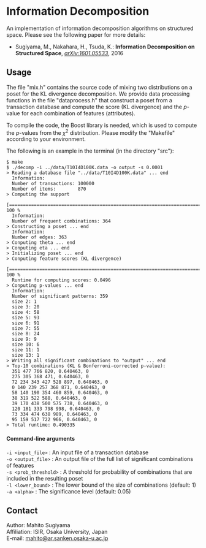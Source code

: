 # Information Decomposition
An implementation of information decomposition algorithms on structured space.
Please see the following paper for more details:
* Sugiyama, M., Nakahara, H., Tsuda, K.: **Information Decomposition on Structured Space**, *[arXiv:1601.05533](http://arxiv.org/abs/1601.05533)*, 2016

## Usage
The file "mix.h" contains the source code of mixing two distributions on a poset for the KL divergence decomposition.
We provide data processing functions in the file "dataprocess.h" that construct a poset from a transaction database and compute the score (KL divergence) and the *p*-value for each combination of features (attributes).

To compile the code, the Boost library is needed, which is used to compute the *p*-values from the *&chi;*<sup>2</sup> distribution.
Please modify the "Makefile" according to your environment.

The following is an example in the terminal (in the directory "src"):
```
$ make
$ ./decomp -i ../data/T10I4D100K.data -o output -s 0.0001
> Reading a database file "../data/T10I4D100K.data" ... end
  Information:
  Number of transactions: 100000
  Number of items:        870
> Computing the support
  [====================================================================================================] 100 %
  Information:
  Number of frequent combinations: 364
> Constructing a poset ... end
  Information:
  Number of edges: 363
> Conputing theta ... end
> Conputing eta ... end
> Initializing poset ... end
> Conputing feature scores (KL divergence)
  [===================================================================================================>] 100 %
  Runtime for computing scores: 0.0496
> Conputing p-values ... end
  Information:
  Number of significant patterns: 359
  size 2: 1
  size 3: 20
  size 4: 58
  size 5: 93
  size 6: 91
  size 7: 55
  size 8: 24
  size 9: 9
  size 10: 6
  size 11: 1
  size 13: 1
> Writing all significant combinations to "output" ... end
> Top-10 combinations (KL & Bonferroni-corrected p-value):
  351 477 766 820, 0.640463, 0
  275 305 368 471, 0.640463, 0
  72 234 343 427 528 897, 0.640463, 0
  0 140 239 257 368 871, 0.640463, 0
  58 140 190 354 460 859, 0.640463, 0
  38 319 522 588, 0.640463, 0
  39 170 438 500 575 738, 0.640463, 0
  120 181 333 798 998, 0.640463, 0
  73 334 474 638 989, 0.640463, 0
  95 159 517 722 966, 0.640463, 0
> Total runtime: 0.490335
```

#### Command-line arguments

  `-i <input_file>` : An input file of a transaction database  
  `-o <output_file>` : An output file of the full list of significant combinations of features  
  `-s <prob_threshold>` : A threshold for probability of combinations that are included in the resulting poset    
  `-l <lower_bound>` : The lower bound of the size of combinations (default: 1)  
  `-a <alpha>` : The significance level (default: 0.05)  

## Contact
Author: Mahito Sugiyama  
Affiliation: ISIR, Osaka University, Japan  
E-mail: mahito@ar.sanken.osaka-u.ac.jp
